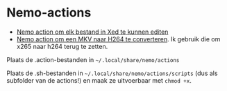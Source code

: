 # Nemo-actions
- [Nemo action om elk bestand in Xed te kunnen editen](https://github.com/M4rc3lv/Nemo-actions/blob/main/editbestand.nemo_action)
- [Nemo action om een MKV naar H264 te converteren](https://github.com/M4rc3lv/Nemo-actions/blob/main/convert264.nemo_action). Ik gebruik die om x265 naar h264 terug te zetten.

Plaats de .action-bestanden in `~/.local/share/nemo/actions` 

Plaats de .sh-bestanden in `~/.local/share/nemo/actions/scripts` (dus als subfolder van de actions!)
en maak ze uitvoerbaar met `chmod +x`.
